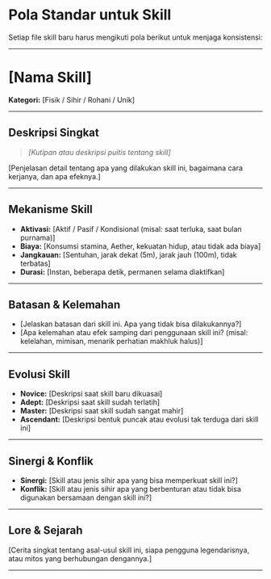 # Pola Standar untuk Skill

Setiap file skill baru harus mengikuti pola berikut untuk menjaga konsistensi:

---

# [Nama Skill]

**Kategori:** [Fisik / Sihir / Rohani / Unik]

---

## Deskripsi Singkat
> *[Kutipan atau deskripsi puitis tentang skill]*

[Penjelasan detail tentang apa yang dilakukan skill ini, bagaimana cara kerjanya, dan apa efeknya.]

---

## Mekanisme Skill
*   **Aktivasi:** [Aktif / Pasif / Kondisional (misal: saat terluka, saat bulan purnama)]
*   **Biaya:** [Konsumsi stamina, Aether, kekuatan hidup, atau tidak ada biaya]
*   **Jangkauan:** [Sentuhan, jarak dekat (5m), jarak jauh (100m), tidak terbatas]
*   **Durasi:** [Instan, beberapa detik, permanen selama diaktifkan]

---

## Batasan & Kelemahan
*   [Jelaskan batasan dari skill ini. Apa yang tidak bisa dilakukannya?]
*   [Apa kelemahan atau efek samping dari penggunaan skill ini? (misal: kelelahan, mimisan, menarik perhatian makhluk halus)]

---

## Evolusi Skill
*   **Novice:** [Deskripsi saat skill baru dikuasai]
*   **Adept:** [Deskripsi saat skill sudah terlatih]
*   **Master:** [Deskripsi saat skill sudah sangat mahir]
*   **Ascendant:** [Deskripsi bentuk puncak atau evolusi tak terduga dari skill ini]

---

## Sinergi & Konflik
*   **Sinergi:** [Skill atau jenis sihir apa yang bisa memperkuat skill ini?]
*   **Konflik:** [Skill atau jenis sihir apa yang berbenturan atau tidak bisa digunakan bersamaan dengan skill ini?]

---

## Lore & Sejarah
[Cerita singkat tentang asal-usul skill ini, siapa pengguna legendarisnya, atau mitos yang berhubungan dengannya.]

---
